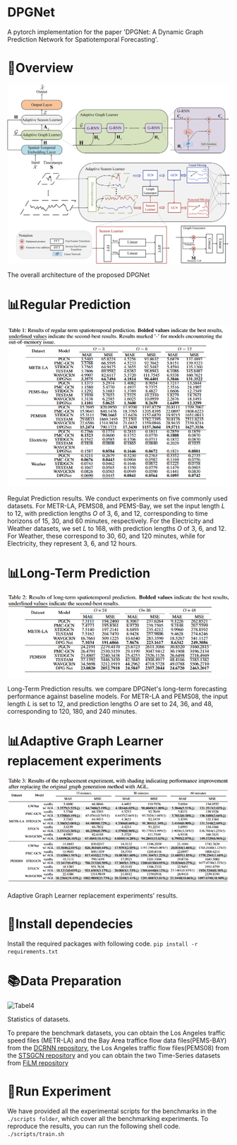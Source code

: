 # DPGNet

A pytorch implementation for the paper 'DPGNet: A Dynamic Graph Prediction Network for Spatiotemporal Forecasting'. 

# 🎯Overview
![Figure1](./image/framework.jpg)

The overall architecture of the proposed DPGNet

# 📊Regular Prediction
![Table2](./image/Regular_Prediction.png)

Regulat Prediction results. We conduct experiments on five commonly used datasets. For METR-LA, PEMS08, and PEMS-Bay, we set the input length $L$ to 12, with prediction lengths $O$ of 3, 6, and 12, corresponding to time horizons of 15, 30, and 60 minutes, respectively. For the Electricity and Weather datasets, we set $L$ to 168, with prediction lengths $O$ of 3, 6, and 12. For Weather, these correspond to 30, 60, and 120 minutes, while for Electricity, they represent 3, 6, and 12 hours.

# 📊Long-Term Prediction
![Table2](./image/LongTerm_Prediction.png)

Long-Term Prediction results. we compare DPGNet's long-term forecasting performance against baseline models. For METR-LA and PEMS08, the input length $L$ is set to 12, and prediction lengths $O$ are set to 24, 36, and 48, corresponding to 120, 180, and 240 minutes.


# 📊Adaptive Graph Learner replacement experiments
![Table3](./image/AGL_replacement_exp.png)

Adaptive Graph Learner replacement experiments' results.


# 📝Install dependecies
Install the required packages with following code.
```pip install -r requirements.txt```

# 📚Data Preparation
![Tabel4](./image/dataset_intro.png)

Statistics of datasets.

To prepare the benchmark datasets, you can obtain the Los Angeles traffic speed files (METR-LA) and the Bay Area traffice flow data files(PEMS-BAY) from the [DCRNN repository](https://github.com/liyaguang/DCRNN), the Los Angeles traffic flow files(PEMS08) from the [STSGCN repository](https://github.com/Davidham3/STSGCN) and you can obtain the two Time-Series datasets from [FiLM repository](https://github.com/tianzhou2011/FiLM)


# 🚀Run Experiment
We have provided all the experimental scripts for the benchmarks in the `./scripts folder`, which cover all the benchmarking experiments. To reproduce the results, you can run the following shell code.
``` ./scripts/train.sh```